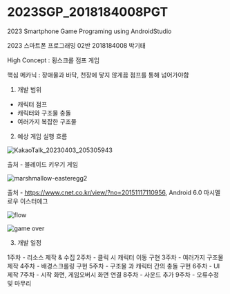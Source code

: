 # 2023SGP_2018184008PGT
2023 Smartphone Game Programing using AndroidStudio

2023 스마트폰 프로그래밍 02반 2018184008 박기태

High Concept : 횡스크롤 점프 게임

핵심 메카닉 : 장애물과 바닥, 천장에 닿지 않게끔 점프를 통해 넘어가야함


1. 개발 범위
  - 캐릭터 점프
  - 캐릭터와 구조물 충돌
  - 여러가지 복잡한 구조물
  
2. 예상 게임 실행 흐름


  ![KakaoTalk_20230403_205305943](https://user-images.githubusercontent.com/75257424/229521363-ba3e571a-af2e-46cc-8c31-09eb967fc2f3.jpg)
  
  출처 - 블레이드 키우기 게임
  
  
  ![marshmallow-easteregg2](https://user-images.githubusercontent.com/75257424/229522137-7fbd76f9-e5ad-46be-900d-9de2ba7c8f79.jpg)
  
  출처 - https://www.cnet.co.kr/view/?no=20151117110956, Android 6.0 마시멜로우 이스터에그
  
  ![flow](https://user-images.githubusercontent.com/75257424/229521235-f5ed9041-0aaf-4701-8349-56744068d88c.png)
  
  ![game over](https://user-images.githubusercontent.com/75257424/229517878-9329b815-d958-4181-a39c-c8b752e6f504.png)

3. 개발 일정

1주차 - 리소스 제작 & 수집
2주차 - 클릭 시 캐릭터 이동 구현
3주차 - 여러가지 구조물 제작
4주차 - 배경스크롤링 구현
5주차 - 구조물 과 캐릭터 간의 충돌 구현
6주차 - UI 제작
7주차 - 시작 화면, 게임오버시 화면 연결 
8주차 - 사운드 추가
9주차 - 오류수정 및 마무리
